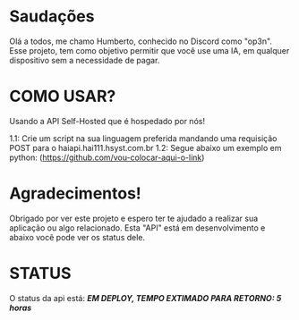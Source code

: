 # Saudações

Olá a todos, me chamo Humberto, conhecido no Discord como "op3n". Esse projeto, tem como objetivo permitir que você use uma IA, em qualquer dispositivo sem a necessidade de pagar.

# COMO USAR?

Usando a API Self-Hosted que é hospedado por nós!

1.1: Crie um script na sua linguagem preferida mandando uma requisição POST para o haiapi.hai111.hsyst.com.br
1.2: Segue abaixo um exemplo em python:
(https://github.com/vou-colocar-aqui-o-link)


# Agradecimentos!

Obrigado por ver este projeto e espero ter te ajudado a realizar sua aplicação ou algo relacionado. Esta "API" está em desenvolvimento e abaixo você pode ver os status dele.

# STATUS

O status da api está: ***EM DEPLOY, TEMPO EXTIMADO PARA RETORNO: 5 horas***
